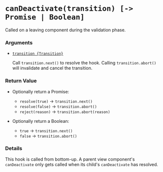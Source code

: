 # `canDeactivate(transition) [-> Promise | Boolean]`

Called on a leaving component during the validation phase.

### Arguments

- [`transition {Transition}`](hooks.md#transition-object)

  Call `transition.next()` to resolve the hook. Calling `transition.abort()` will invalidate and cancel the transition.

### Return Value

- Optionally return a Promise:

  - `resolve(true)` -> `transition.next()`
  - `resolve(false)` -> `transition.abort()`
  - `reject(reason)` -> `transition.abort(reason)`

- Optionally return a Boolean:

  - `true` -> `transition.next()`
  - `false` -> `transition.abort()`

### Details

This hook is called from bottom-up. A parent view component's `canDeactivate` only gets called when its child's `canDeactivate` has resolved.

